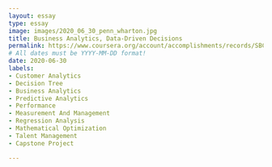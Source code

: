 ```yaml
---
layout: essay
type: essay
image: images/2020_06_30_penn_wharton.jpg
title: Business Analytics, Data-Driven Decisions
permalink: https://www.coursera.org/account/accomplishments/records/SBCBJ42Q2F42
# All dates must be YYYY-MM-DD format!
date: 2020-06-30
labels:
- Customer Analytics
- Decision Tree
- Business Analytics
- Predictive Analytics
- Performance
- Measurement And Management
- Regression Analysis
- Mathematical Optimization
- Talent Management
- Capstone Project

---
```

